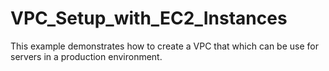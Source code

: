 # VPC_Setup_with_EC2_Instances
This example demonstrates how to create a VPC that which can be use for servers in a production environment.
